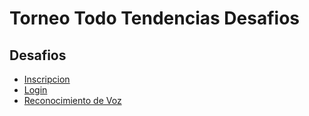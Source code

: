 # Torneo Todo Tendencias Desafios

## Desafios

* [Inscripcion](inscripcion/)
* [Login](login/)
* [Reconocimiento de Voz](voz/)
